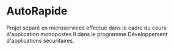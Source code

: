 # AutoRapide
Projet séparé en microservices effectué dans le cadre du cours d'application monopostes II dans le programme Développement d'applications sécuritaires.
